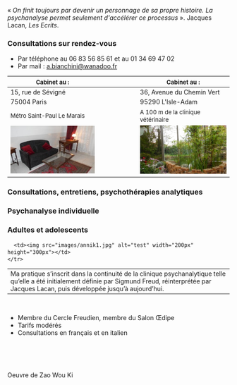 « *On finit toujours par devenir un personnage de sa propre histoire. La psychanalyse permet seulement d'accélérer ce processus* ». Jacques Lacan, *Les Ecrits*.

<div id='rdv'>
<h3>Consultations sur rendez-vous</h3>
<ul>
<li>Par téléphone  au 06 83 56 85 61 et au 01 34 69 47 02</li>
<li>Par mail : <a href="mailto:a.bianchini@wanadoo.fr">a.bianchini@wanadoo.fr</a></li>
</ul>
</div>


| <span style="font-size:small">Cabinet au :</span>|  &nbsp; |&nbsp; |&nbsp; |&nbsp; |&nbsp; |<span style="font-size:small">Cabinet au :</span>|
|--------------------------------------------------|---------|---------|---------|---------|---------|-------------------------------------------------|
|15, rue de Sévigné 				   |  &nbsp; |  &nbsp; | &nbsp; | &nbsp; | &nbsp; | 36, Avenue du Chemin Vert                       |
|75004 Paris                                       |  &nbsp; |  &nbsp; | &nbsp; | &nbsp; | &nbsp; | 95290 L'Isle-Adam                               |
|<span style="font-size:small">Métro Saint-Paul Le Marais</span>|  &nbsp; | &nbsp; | &nbsp; | &nbsp; | &nbsp; |<span style="font-size:small">A 100 m de la clinique vétérinaire</span>|
|![test](images/paris-salon-169.jpg)               |  &nbsp; |&nbsp; |&nbsp; |&nbsp; |&nbsp; | ![test](images/l-isle-adam.jpg )                |





### Consultations, entretiens, psychothérapies analytiques

### Psychanalyse individuelle

### Adultes et adolescents



<table id="photo">
  <tbody>
    <tr>
      <td>Ma pratique s’inscrit dans la continuité de la clinique psychanalytique telle qu’elle a été initialement définie par Sigmund Freud, réinterprétée par Jacques Lacan, puis développée jusqu’à aujourd’hui.</td>
      
      <td><img src="images/annik1.jpg" alt="test" width="200px" height="300px"></td>
    </tr>
  </tbody>
</table>

<br/>

- Membre du Cercle Freudien, membre du Salon Œdipe
- Tarifs modérés
- Consultations en français et en italien 

<br/>

<br/>

<br/>



Oeuvre de Zao Wou Ki
